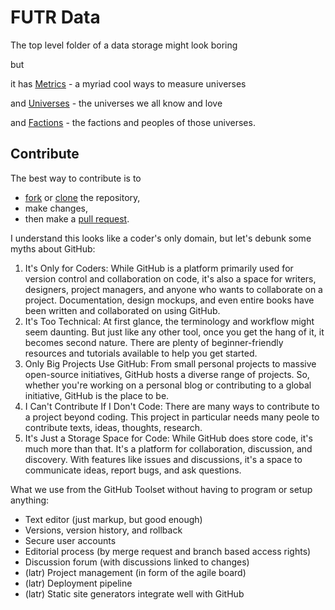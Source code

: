 # FUTR Data

The top level folder of a data storage might look boring

but

it has [Metrics](metrics) - a myriad cool ways to measure universes

and [Universes](universes) - the universes we all know and love

and [Factions](factions) - the factions and peoples of those universes.

## Contribute

The best way to contribute is to

- [fork](https://docs.github.com/en/get-started/quickstart/fork-a-repo) or [clone](https://docs.github.com/en/repositories/creating-and-managing-repositories/cloning-a-repository) the repository,
- make changes,
- then make a [pull request](https://docs.github.com/en/pull-requests/collaborating-with-pull-requests/proposing-changes-to-your-work-with-pull-requests/about-pull-requests).

I understand this looks like a coder's only domain, but let's debunk some myths about GitHub:

1. It's Only for Coders: While GitHub is a platform primarily used for version control and collaboration on code, it's also a space for writers, designers, project managers, and anyone who wants to collaborate on a project. Documentation, design mockups, and even entire books have been written and collaborated on using GitHub.
1. It's Too Technical: At first glance, the terminology and workflow might seem daunting. But just like any other tool, once you get the hang of it, it becomes second nature. There are plenty of beginner-friendly resources and tutorials available to help you get started.
1. Only Big Projects Use GitHub: From small personal projects to massive open-source initiatives, GitHub hosts a diverse range of projects. So, whether you're working on a personal blog or contributing to a global initiative, GitHub is the place to be.
1. I Can't Contribute If I Don't Code: There are many ways to contribute to a project beyond coding. This project in particular needs many peole to contribute texts, ideas, thoughts, research.
1. It's Just a Storage Space for Code: While GitHub does store code, it's much more than that. It's a platform for collaboration, discussion, and discovery. With features like issues and discussions, it's a space to communicate ideas, report bugs, and ask questions.

What we use from the GitHub Toolset without having to program or setup anything:

- Text editor (just markup, but good enough)
- Versions, version history, and rollback 
- Secure user accounts
- Editorial process (by merge request and branch based access rights)
- Discussion forum (with discussions linked to changes)
- (latr) Project management (in form of the agile board) 
- (latr) Deployment pipeline
- (latr) Static site generators integrate well with GitHub
